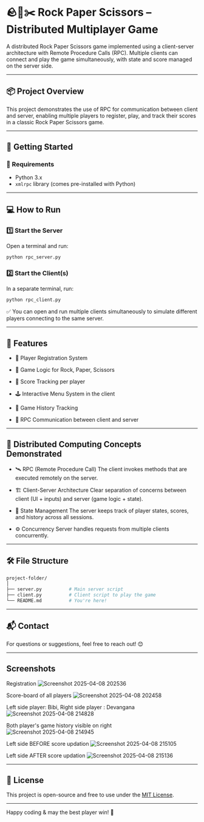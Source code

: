# 🪨📄✂️ Rock Paper Scissors – Distributed Multiplayer Game

A distributed Rock Paper Scissors game implemented using a client-server architecture with Remote Procedure Calls (RPC). Multiple clients can connect and play the game simultaneously, with state and score managed on the server side.


---

## 📦 Project Overview

This project demonstrates the use of RPC for communication between client and server, enabling multiple players to register, play, and track their scores in a classic Rock Paper Scissors game.


---

## 🚀 Getting Started

### 🔧 Requirements

- Python 3.x
- `xmlrpc` library (comes pre-installed with Python)


---

## 💻 How to Run

### 1️⃣ Start the Server

Open a terminal and run:

```bash
python rpc_server.py
```
### 2️⃣ Start the Client(s)

In a separate terminal, run:

```bash
python rpc_client.py
```
✅ You can open and run multiple clients simultaneously to simulate different players connecting to the same server.


---

## 🎯 Features
- 👤 Player Registration System

- 🧠 Game Logic for Rock, Paper, Scissors

- 🏅 Score Tracking per player

- 🕹️ Interactive Menu System in the client

- 📜 Game History Tracking

- 🔁 RPC Communication between client and server


---

## 🧠 Distributed Computing Concepts Demonstrated
- 🛰️ RPC (Remote Procedure Call)
The client invokes methods that are executed remotely on the server.

- 🏗️ Client-Server Architecture
Clear separation of concerns between client (UI + inputs) and server (game logic + state).

- 🧾 State Management
The server keeps track of player states, scores, and history across all sessions.

- ⚙️ Concurrency
Server handles requests from multiple clients concurrently.


---

## 🛠️ File Structure

```bash
project-folder/
│
├── server.py          # Main server script
├── client.py          # Client script to play the game
└── README.md          # You're here!
```
---

## 📬 Contact
For questions or suggestions, feel free to reach out! 😊


---
## Screenshots

Registration
![Screenshot 2025-04-08 202536](https://github.com/user-attachments/assets/19a4a3ab-7f70-4e08-b32d-41fcdaf3a6ce)

Score-board of all players
![Screenshot 2025-04-08 202458](https://github.com/user-attachments/assets/a93177e8-e868-4646-a32b-50509eb59f7e)

Left side player: Bibi, Right side player : Devangana
![Screenshot 2025-04-08 214828](https://github.com/user-attachments/assets/1fb82a45-813f-4dc8-9601-f765f15791e5)

Both player's game history visible on right
![Screenshot 2025-04-08 214945](https://github.com/user-attachments/assets/3d928b87-6d09-4fc7-ae14-c9d36ec4c388)

Left side BEFORE score updation
![Screenshot 2025-04-08 215105](https://github.com/user-attachments/assets/8f351058-95a8-4488-9042-2219fc104927)

Left side AFTER score updation
![Screenshot 2025-04-08 215136](https://github.com/user-attachments/assets/7d1c0920-872e-4655-a91d-2c134ecfd24b)





---
## 📄 License
This project is open-source and free to use under the [MIT License](https://opensource.org/licenses/MIT).

---

Happy coding & may the best player win! 🎉


